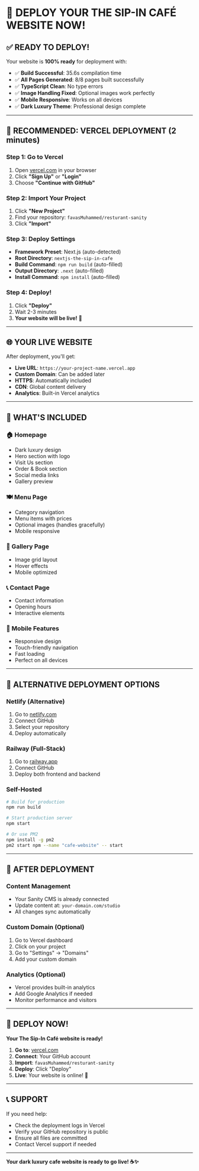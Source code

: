 # 🚀 DEPLOY YOUR THE SIP-IN CAFÉ WEBSITE NOW!

## ✅ **READY TO DEPLOY!**

Your website is **100% ready** for deployment with:
- ✅ **Build Successful**: 35.6s compilation time
- ✅ **All Pages Generated**: 8/8 pages built successfully
- ✅ **TypeScript Clean**: No type errors
- ✅ **Image Handling Fixed**: Optional images work perfectly
- ✅ **Mobile Responsive**: Works on all devices
- ✅ **Dark Luxury Theme**: Professional design complete

---

## 🎯 **RECOMMENDED: VERCEL DEPLOYMENT (2 minutes)**

### **Step 1: Go to Vercel**
1. Open [vercel.com](https://vercel.com) in your browser
2. Click **"Sign Up"** or **"Login"**
3. Choose **"Continue with GitHub"**

### **Step 2: Import Your Project**
1. Click **"New Project"**
2. Find your repository: `favasMuhammed/resturant-sanity`
3. Click **"Import"**

### **Step 3: Deploy Settings**
- **Framework Preset**: Next.js (auto-detected)
- **Root Directory**: `nextjs-the-sip-in-cafe`
- **Build Command**: `npm run build` (auto-filled)
- **Output Directory**: `.next` (auto-filled)
- **Install Command**: `npm install` (auto-filled)

### **Step 4: Deploy!**
1. Click **"Deploy"**
2. Wait 2-3 minutes
3. **Your website will be live!** 🎉

---

## 🌐 **YOUR LIVE WEBSITE**

After deployment, you'll get:
- **Live URL**: `https://your-project-name.vercel.app`
- **Custom Domain**: Can be added later
- **HTTPS**: Automatically included
- **CDN**: Global content delivery
- **Analytics**: Built-in Vercel analytics

---

## 📱 **WHAT'S INCLUDED**

### **🏠 Homepage**
- Dark luxury design
- Hero section with logo
- Visit Us section
- Order & Book section
- Social media links
- Gallery preview

### **🍽️ Menu Page**
- Category navigation
- Menu items with prices
- Optional images (handles gracefully)
- Mobile responsive

### **📸 Gallery Page**
- Image grid layout
- Hover effects
- Mobile optimized

### **📞 Contact Page**
- Contact information
- Opening hours
- Interactive elements

### **📱 Mobile Features**
- Responsive design
- Touch-friendly navigation
- Fast loading
- Perfect on all devices

---

## 🔧 **ALTERNATIVE DEPLOYMENT OPTIONS**

### **Netlify (Alternative)**
1. Go to [netlify.com](https://netlify.com)
2. Connect GitHub
3. Select your repository
4. Deploy automatically

### **Railway (Full-Stack)**
1. Go to [railway.app](https://railway.app)
2. Connect GitHub
3. Deploy both frontend and backend

### **Self-Hosted**
```bash
# Build for production
npm run build

# Start production server
npm start

# Or use PM2
npm install -g pm2
pm2 start npm --name "cafe-website" -- start
```

---

## 🎊 **AFTER DEPLOYMENT**

### **Content Management**
- Your Sanity CMS is already connected
- Update content at: `your-domain.com/studio`
- All changes sync automatically

### **Custom Domain (Optional)**
1. Go to Vercel dashboard
2. Click on your project
3. Go to "Settings" → "Domains"
4. Add your custom domain

### **Analytics (Optional)**
- Vercel provides built-in analytics
- Add Google Analytics if needed
- Monitor performance and visitors

---

## 🚀 **DEPLOY NOW!**

**Your The Sip-In Café website is ready!**

1. **Go to**: [vercel.com](https://vercel.com)
2. **Connect**: Your GitHub account
3. **Import**: `favasMuhammed/resturant-sanity`
4. **Deploy**: Click "Deploy"
5. **Live**: Your website is online! 🎉

---

## 📞 **SUPPORT**

If you need help:
- Check the deployment logs in Vercel
- Verify your GitHub repository is public
- Ensure all files are committed
- Contact Vercel support if needed

---

**Your dark luxury cafe website is ready to go live! ☕️✨**
